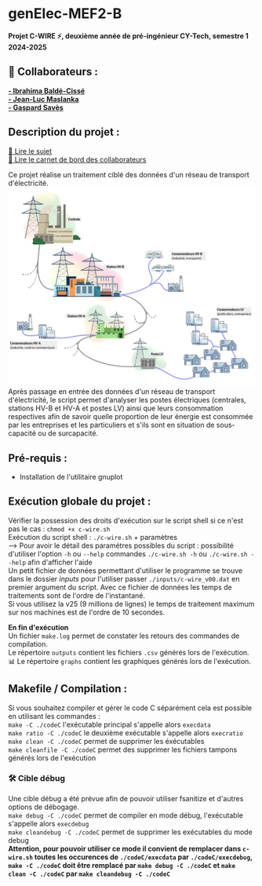 # genElec-MEF2-B

**Projet C-WIRE :zap:, deuxième année de pré-ingénieur CY-Tech, semestre 1 2024-2025**

## :handshake: Collaborateurs :
**[- Ibrahima Baldé-Cissé](https://github.com/IBBC78)**  
**[- Jean-Luc Maslanka](https://github.com/JEAN-LUC7)**  
**[- Gaspard Savès](https://github.com/gaspardsaves)**

## Description du projet :
[:scroll: Lire le sujet](Projet_C-Wire_preIng2_2024_2025-v1.4-1.pdf)  
[:memo: Lire le carnet de bord des collaborateurs](carnet-de-bord.txt)  

Ce projet réalise un traitement ciblé des données d'un réseau de transport d'électricité.  
![Aperçu d'un réseau électrique](reseau.png)  
Après passage en entrée des données d'un réseau de transport d'électricité, le script permet d'analyser les postes électriques (centrales, stations HV-B et HV-A et postes LV) ainsi que leurs consommation respectives afin de savoir quelle proportion de leur énergie est consommée par les entreprises et les particuliers et s'ils sont en situation de sous-capacité ou de surcapacité.

## Pré-requis :
- Installation de l'utilitaire gnuplot

## Exécution globale du projet :
Vérifier la possession des droits d'exécution sur le script shell si ce n'est pas le cas : `chmod +x c-wire.sh`  
Exécution du script shell : `./c-wire.sh` + paramètres  
--> Pour avoir le détail des paramétres possibles du script : possibilité d'utiliser l'option `-h` ou `--help` commandes `./c-wire.sh -h` ou `./c-wire.sh --help` afin d'afficher l'aide  
Un petit fichier de données permettant d'utiliser le programme se trouve dans le dossier *inputs* pour l'utiliser passer `./inputs/c-wire_v00.dat` en premier argument du script. Avec ce fichier de données les temps de traitements sont de l'ordre de l'instantané.  
Si vous utilisez la v25 (9 millions de lignes) le temps de traitement maximum sur nos machines est de l'ordre de 10 secondes.  

**En fin d'exécution**  
Un fichier `make.log` permet de constater les retours des commandes de compilation.  
Le répertoire `outputs` contient les fichiers `.csv` générés lors de l'exécution.  
:bar_chart: Le répertoire `graphs` contient les graphiques générés lors de l'exécution.  


## Makefile / Compilation :
Si vous souhaitez compiler et gérer le code C séparément cela est possible en utilisant les commandes :  
`make -C ./codeC`  l'exécutable principal s'appelle alors `execdata`  
`make ratio -C ./codeC` le deuxième exécutable s'appelle alors `execratio`  
`make clean -C ./codeC` permet de supprimer les éxécutables  
`make cleanfile -C ./codeC` permet des supprimer les fichiers tampons générés lors de l'exécution  

### :hammer_and_wrench: Cible débug
Une cible débug a été prévue afin de pouvoir utiliser fsanitize et d'autres options de débogage.  
`make debug -C ./codeC` permet de compiler en mode débug, l'exécutable s'appelle alors `execdebug`  
`make cleandebug -C ./codeC` permet de supprimer les exécutables du mode debug  
**Attention, pour pouvoir utiliser ce mode il convient de remplacer dans `c-wire.sh` toutes les occurences de `./codeC/execdata` par `./codeC/execdebug`, `make -C ./codeC` doit être remplacé par `make debug -C ./codeC` et `make clean -C ./codeC` par `make cleandebug -C ./codeC`**